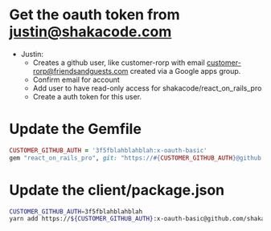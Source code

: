 

# Get the oauth token from justin@shakacode.com

* Justin:
  * Creates a github user, like customer-rorp with email customer-rorp@friendsandguests.com created via a Google apps group.
  * Confirm email for account
  * Add user to have read-only access for shakacode/react_on_rails_pro
  * Create a auth token for this user.


# Update the Gemfile

```ruby
CUSTOMER_GITHUB_AUTH = '3f5fblahblahblah:x-oauth-basic'
gem "react_on_rails_pro", git: "https://#{CUSTOMER_GITHUB_AUTH}@github.com/shakacode/react_on_rails_pro.git", tag: '1.0.0'
```

# Update the client/package.json

```sh
CUSTOMER_GITHUB_AUTH=3f5fblahblahblah
yarn add https://${CUSTOMER_GITHUB_AUTH}:x-oauth-basic@github.com/shakacode/react_on_rails_pro.git\#1.0.0
```
